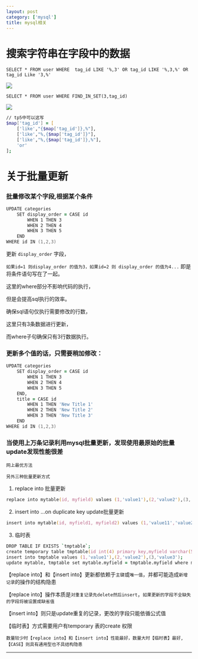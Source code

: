 ```yaml
---
layout: post
category: ['mysql']
title: mysql相关
---
```

# 搜索字符串在字段中的数据
`SELECT * FROM user WHERE  tag_id LIKE '%,3' OR tag_id LIKE '%,3,%' OR tag_id Like '3,%'`

![](https://ws1.sinaimg.cn/large/95bc1052gy1fxq1wstz1cj20m006kwem.jpg)

`SELECT * FROM user WHERE FIND_IN_SET(3,tag_id)`

![](https://ws1.sinaimg.cn/large/95bc1052gy1fxq1wsxl3ij20e706v0su.jpg)

```zsh
// tp5中可以这写
$map['tag_id'] = [
    ['like',"{$map['tag_id']},%"],
    ['like',"%,{$map['tag_id']}"],
    ['like',"%,{$map['tag_id']},%"],
    'or'
];
```

# 关于批量更新
### 批量修改某个字段,根据某个条件
```zsh
UPDATE categories 
    SET display_order = CASE id 
        WHEN 1 THEN 3 
        WHEN 2 THEN 4 
        WHEN 3 THEN 5 
    END
WHERE id IN (1,2,3)
```
更新 `display_order` 字段，

`如果id=1 则display_order 的值为3，如果id=2 则 display_order 的值为4...`
即是将条件语句写在了一起。

这里的where部分不影响代码的执行，

但是会提高sql执行的效率。

确保sql语句仅执行需要修改的行数，

这里只有3条数据进行更新，

而where子句确保只有3行数据执行。

### 更新多个值的话，只需要稍加修改：
```zsh
UPDATE categories 
    SET display_order = CASE id 
        WHEN 1 THEN 3 
        WHEN 2 THEN 4 
        WHEN 3 THEN 5 
    END, 
    title = CASE id 
        WHEN 1 THEN 'New Title 1'
        WHEN 2 THEN 'New Title 2'
        WHEN 3 THEN 'New Title 3'
    END
WHERE id IN (1,2,3)
```

### 当使用上万条记录利用mysql批量更新，发现使用最原始的批量update发现性能很差

`网上最优方法`

`另外三种批量更新方式`

1. replace into 批量更新

```zsh
replace into mytable(id, myfield) values (1,'value1'),(2,'value2'),(3,'value3');
```

2. insert into ...on duplicate key update批量更新

```zsh
insert into mytable(id, myfield1, myfield2) values (1,'value11','value21'),(2,'value12','value22'),(3,'value13','value23') on duplicate key update myfield1=values(myfield2),values(myfield2)+values(id);
```
3. 临时表
```zsh
DROP TABLE IF EXISTS `tmptable`;
create temporary table tmptable(id int(4) primary key,myfield varchar(50));
insert into tmptable values (1,'value1'),(2,'value2'),(3,'value3');
update mytable, tmptable set mytable.myfield = tmptable.myfield where mytable.i
```

【replace into】和【insert into】更新都依赖于`主键`或`唯一值`，并都可能造成`新增记录`的操作的结构隐患

【replace into】操作本质是`对重复记录先delete然后insert`，`如果更新的字段不全缺失的字段将被设置成缺省值`

【insert into】则只是update重复的记录，更改的字段只能依循公式值

【临时表】方式需要用户有temporary 表的create 权限

 `数量较少时【replace into】和【insert into】性能最好，数量大时【临时表】最好, 【CASE】则具有通用型也不具结构隐患`

 ------